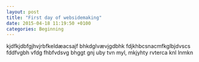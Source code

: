 ```yaml
---
layout: post
title: "First day of websidemaking"
date: 2015-04-18 11:19:50 +0100
categories: Beginning
---
```

kjdfkjdbfgjhvjrbfkeldæacsajf bhkdglvævjgdbhk
fdjkhbcsnacmfkglbjdvscs
fddfvgbh
vfdg fhbfvdsvg
bhggt
 gnj
 uby
 tvn
 myl,
 mkjyhty
 rvterca
 knl
lnmkn